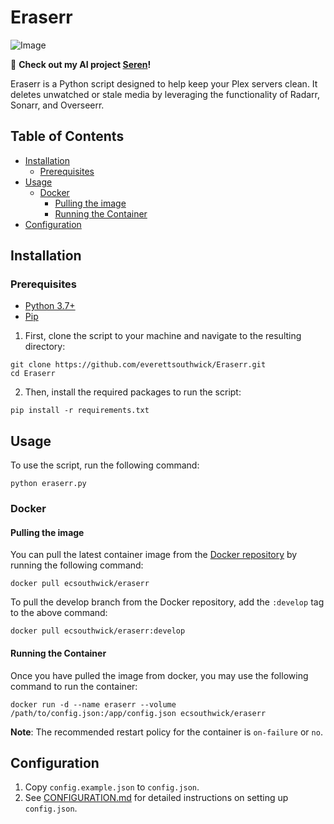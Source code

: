# Eraserr

![Image](https://github.com/user-attachments/assets/811c84a5-c82d-4d36-88d4-fcb09005886c)


👋 **Check out my AI project [Seren](https://getseren.com)!**

Eraserr is a Python script designed to help keep your Plex servers clean. It deletes unwatched or stale media by leveraging the functionality of Radarr, Sonarr, and Overseerr.

## Table of Contents
* [Installation](#installation)
    * [Prerequisites](#prerequisites)
* [Usage](#usage)
    * [Docker](#docker)
        * [Pulling the image](#pulling-the-image)
        * [Running the Container](#running-the-container)
* [Configuration](#configuration)

## Installation

### Prerequisites

- [Python 3.7+][0]
- [Pip][1]

1. First, clone the script to your machine and navigate to the resulting directory:

```shell
git clone https://github.com/everettsouthwick/Eraserr.git
cd Eraserr
```
2. Then, install the required packages to run the script:

```shell
pip install -r requirements.txt
```

## Usage

To use the script, run the following command:
```shell
python eraserr.py
```

### Docker

#### Pulling the image

You can pull the latest container image from the [Docker repository][2] by running the following command:

```shell
docker pull ecsouthwick/eraserr
```
To pull the develop branch from the Docker repository, add the `:develop` tag to the above command:

```shell
docker pull ecsouthwick/eraserr:develop
```

#### Running the Container

Once you have pulled the image from docker, you may use the following command to run the container:

```shell
docker run -d --name eraserr --volume /path/to/config.json:/app/config.json ecsouthwick/eraserr
```

**Note**: The recommended restart policy for the container is `on-failure` or `no`.

## Configuration

1. Copy `config.example.json` to `config.json`. 
2. See [CONFIGURATION.md](CONFIGURATION.md) for detailed instructions on setting up `config.json`.

[0]: https://www.python.org/downloads/ "Python 3.7+"
[1]: https://pip.pypa.io/en/stable/installation/ "Pip"
[2]: https://hub.docker.com/r/ecsouthwick/eraserr "Docker repository"
